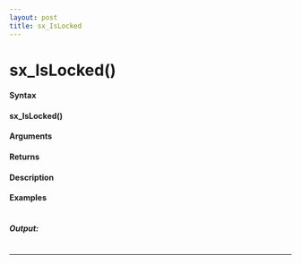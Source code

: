 ```yaml
---
layout: post
title: sx_IsLocked
---
```


# sx_IsLocked()


#### Syntax

#### sx_IsLocked()

#### Arguments

#### Returns

#### Description

#### Examples

```

```

##### Output:

```

```

---